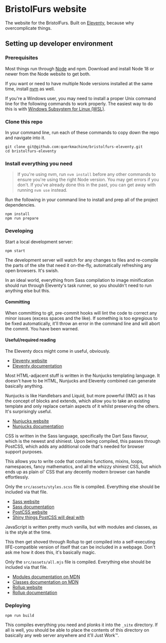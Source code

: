 # BristolFurs website

The website for the BristolFurs. Built on [Eleventy](https://www.11ty.dev/), because why overcomplicate things.

## Setting up developer environment

### Prerequisites

Most things run through [Node](https://nodejs.org/) and npm. Download and install Node 18 or newer from the Node website to get both.

If you want or need to have multiple Node versions installed at the same time, install [nvm](https://github.com/nvm-sh/nvm) as well.

If you're a Windows user, you may need to install a proper Unix command line for the following commands to work properly. The easiest way to do this is with [Windows Subsystem for Linux (WSL)](https://learn.microsoft.com/en-us/windows/wsl/install).

### Clone this repo

In your command line, run each of these commands to copy down the repo and navigate into it.

```shell
git clone git@github.com:querkmachine/bristolfurs-eleventy.git
cd bristolfurs-eleventy
```

### Install everything you need

> If you're using nvm, run `nvm install` before any other commands to ensure you're using the right Node version. You may get errors if you don't. If you've already done this in the past, you can get away with running `nvm use` instead.

Run the following in your command line to install and prep all of the project dependencies.

```shell
npm install
npm run prepare
```

### Developing

Start a local development server:

```shell
npm start
```

The development server will watch for any changes to files and re-compile the parts of the site that need it on-the-fly, automatically refreshing any open browsers. It's swish.

In an ideal world, everything from Sass compilation to image minification should run through Eleventy's task runner, so you shouldn't need to run anything else but this.

#### Committing

When committing to git, pre-commit hooks will lint the code to correct any minor issues (excess spaces and the like). If something is too egregious to be fixed automatically, it'll throw an error in the command line and will abort the commit. You have been warned.

#### Useful/required reading

The Eleventy docs might come in useful, obviously.

- [Eleventy website](https://www.11ty.dev/)
- [Eleventy documentation](https://www.11ty.dev/docs/)

Most HTML-adjacent stuff is written in the Nunjucks templating language. It doesn't have to be HTML, Nunjucks and Eleventy combined can generate basically anything.

Nunjucks is like Handlebars and Liquid, but more powerful (IMO) as it has the concept of blocks and extends, which allow you to take an existing template and only replace certain aspects of it whilst preserving the others. It's surprisingly useful.

- [Nunjucks website](https://mozilla.github.io/nunjucks/)
- [Nunjucks documentation](https://mozilla.github.io/nunjucks/templating.html)

CSS is written in the Sass language, specifically the Dart Sass flavour, which is the newest and shiniest. Upon being compiled, this passes through PostCSS, which adds any additional code that's needed for browser support purposes.

This allows you to write code that contains functions, mixins, loops, namespaces, fancy mathematics, and all the whizzy shiniest CSS, but which ends up as plain ol' CSS that any decently modern browser can handle effortlessly.

Only the `src/assets/styles.scss` file is compiled. Everything else should be included via that file.

- [Sass website](https://sass-lang.com/)
- [Sass documentation](https://sass-lang.com/documentation/)
- [PostCSS website](https://postcss.org/)
- [Shiny things PostCSS will deal with](https://preset-env.cssdb.org/features/#stage-2)

JavaScript is written pretty much vanilla, but with modules and classes, as is the style at the time.

This then get shoved through Rollup to get compiled into a self-executing IIFE-compatible version of itself that can be included in a webpage. Don't ask me how it does this, it's basically magic.

Only the `src/assets/all.mjs` file is compiled. Everything else should be included via that file.

- [Modules documentation on MDN](https://developer.mozilla.org/en-US/docs/Web/JavaScript/Guide/Modules)
- [Classes documentation on MDN](https://developer.mozilla.org/en-US/docs/Web/JavaScript/Reference/Classes)
- [Rollup website](https://rollupjs.org/)
- [Rollup documentation]()

### Deploying

```shell
npm run build
```

This compiles everything you need and plonks it into the `_site` directory. If all is well, you should be able to place the contents of this directory on basically any web server anywhere and it'll Just Work™.
